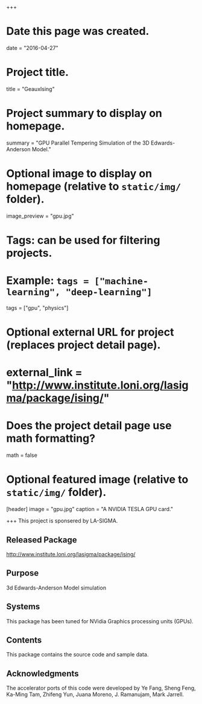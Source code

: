 +++
# Date this page was created.
date = "2016-04-27"

# Project title.
title = "GeauxIsing"

# Project summary to display on homepage.
summary = "GPU Parallel Tempering Simulation of the 3D Edwards-Anderson Model."

# Optional image to display on homepage (relative to `static/img/` folder).
image_preview = "gpu.jpg"

# Tags: can be used for filtering projects.
# Example: `tags = ["machine-learning", "deep-learning"]`
tags = ["gpu", "physics"]

# Optional external URL for project (replaces project detail page).
# external_link = "http://www.institute.loni.org/lasigma/package/ising/"

# Does the project detail page use math formatting?
math = false

# Optional featured image (relative to `static/img/` folder).
[header]
image = "gpu.jpg"
caption = "A NVIDIA TESLA GPU card."

+++
This project is sponsered by LA-SIGMA.

## Released Package 
http://www.institute.loni.org/lasigma/package/ising/

## Purpose
3d Edwards-Anderson Model simulation

## Systems
This package has been tuned for NVidia Graphics processing units (GPUs).

## Contents
This package contains the source code and sample data.

## Acknowledgments
The accelerator ports of this code were developed by Ye Fang, Sheng Feng, Ka-Ming Tam, Zhifeng Yun, Juana Moreno, J. Ramanujam, Mark Jarrell.




